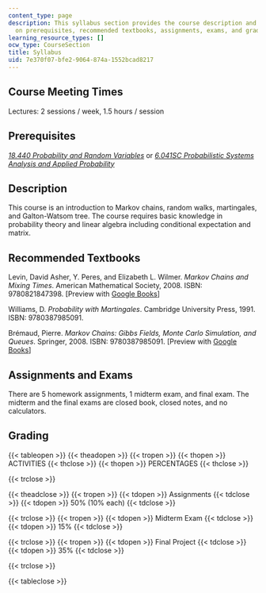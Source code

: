 ```yaml
---
content_type: page
description: This syllabus section provides the course description and information
  on prerequisites, recommended textbooks, assignments, exams, and grading.
learning_resource_types: []
ocw_type: CourseSection
title: Syllabus
uid: 7e370f07-bfe2-9064-874a-1552bcad8217
---
```


Course Meeting Times
--------------------

Lectures: 2 sessions / week, 1.5 hours / session

Prerequisites
-------------

[_18.440 Probability and Random Variables_](/courses/18-440-probability-and-random-variables-spring-2014) or [_6.041SC Probabilistic Systems Analysis and Applied Probability_](/courses/6-041sc-probabilistic-systems-analysis-and-applied-probability-fall-2013)

Description
-----------

This course is an introduction to Markov chains, random walks, martingales, and Galton-Watsom tree. The course requires basic knowledge in probability theory and linear algebra including conditional expectation and matrix.

Recommended Textbooks
---------------------

Levin, David Asher, Y. Peres, and Elizabeth L. Wilmer. _Markov Chains and Mixing Times_. American Mathematical Society, 2008. ISBN: 9780821847398. \[Preview with [Google Books](http://books.google.com/books?id=6Cg5Nq5sSv4C&pg=PAfrontcover)\]

Williams, D. _Probability with Martingales_. Cambridge University Press, 1991. ISBN: 9780387985091.

Brémaud, Pierre. _Markov Chains: Gibbs Fields, Monte Carlo Simulation, and Queues_. Springer, 2008. ISBN: 9780387985091. \[Preview with [Google Books](http://books.google.com/books?id=KF0LgxRCgQsC&pg=PAfrontcover)\]

Assignments and Exams
---------------------

There are 5 homework assignments, 1 midterm exam, and final exam. The midterm and the final exams are closed book, closed notes, and no calculators.

Grading
-------

{{< tableopen >}}
{{< theadopen >}}
{{< tropen >}}
{{< thopen >}}
ACTIVITIES
{{< thclose >}}
{{< thopen >}}
PERCENTAGES
{{< thclose >}}

{{< trclose >}}

{{< theadclose >}}
{{< tropen >}}
{{< tdopen >}}
Assignments
{{< tdclose >}}
{{< tdopen >}}
50% (10% each)
{{< tdclose >}}

{{< trclose >}}
{{< tropen >}}
{{< tdopen >}}
Midterm Exam
{{< tdclose >}}
{{< tdopen >}}
15%
{{< tdclose >}}

{{< trclose >}}
{{< tropen >}}
{{< tdopen >}}
Final Project
{{< tdclose >}}
{{< tdopen >}}
35%
{{< tdclose >}}

{{< trclose >}}

{{< tableclose >}}